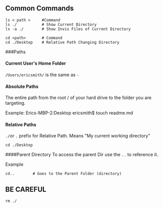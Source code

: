 ## Common Commands

```shell
ls < path >		#Command
ls ./			# Show Current Directory
ls -a ./		# Show Invis Files of Current Directory
```

```shell
cd <path>		# Command
cd ./Desktop	# Relative Path Changing Directory
```

###Paths

#### Current User's Home Folder
```/Users/ericsmith/``` is the same as ```-```

#### Absolute Paths
The entire path from the root / of your hard drive to the folder you are targeting.

Example: Erics-MBP-2:Desktop ericsmith$ touch readme.md


#### Relative Paths
```./```or ```.``` prefix for Relative Path. Means "My current working directory"

```shell
cd ./Desktop
```

####Parent Directory
To access the parent Dir use the ```..``` to reference it.

Example
```shell
cd..		# Goes to the Parent Folder (directory)
```

## BE CAREFUL
```shell
rm ./ 
```

